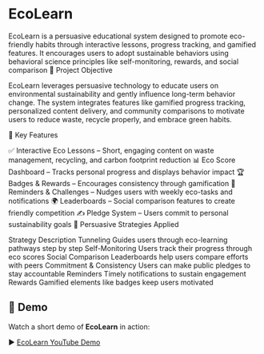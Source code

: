 # EcoLearn
EcoLearn is a persuasive educational system designed to promote eco-friendly habits through interactive lessons, progress tracking, and gamified features. It encourages users to adopt sustainable behaviors using behavioral science principles like self-monitoring, rewards, and social comparison
🧠 Project Objective

EcoLearn leverages persuasive technology to educate users on environmental sustainability and gently influence long-term behavior change. The system integrates features like gamified progress tracking, personalized content delivery, and community comparisons to motivate users to reduce waste, recycle properly, and embrace green habits.

🎯 Key Features

✅ Interactive Eco Lessons – Short, engaging content on waste management, recycling, and carbon footprint reduction
📊 Eco Score Dashboard – Tracks personal progress and displays behavior impact
🏆 Badges & Rewards – Encourages consistency through gamification
📅 Reminders & Challenges – Nudges users with weekly eco-tasks and notifications
🌍 Leaderboards – Social comparison features to create friendly competition
✍️ Pledge System – Users commit to personal sustainability goals
🧩 Persuasive Strategies Applied

Strategy	Description
Tunneling	Guides users through eco-learning pathways step by step
Self-Monitoring	Users track their progress through eco scores
Social Comparison	Leaderboards help users compare efforts with peers
Commitment & Consistency	Users can make public pledges to stay accountable
Reminders	Timely notifications to sustain engagement
Rewards	Gamified elements like badges keep users motivated

## 🎥 Demo

Watch a short demo of **EcoLearn** in action:

▶️ [EcoLearn YouTube Demo](https://youtube.com/shorts/Fafu96Ym1To?si=uUeUqfw9H8-bZ-Je)

